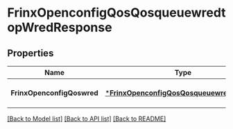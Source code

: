 # FrinxOpenconfigQosQosqueuewredtopWredResponse

## Properties
Name | Type | Description | Notes
------------ | ------------- | ------------- | -------------
**FrinxOpenconfigQoswred** | [***FrinxOpenconfigQosQosqueuewredtopWred**](frinx.openconfig.qos.qosqueuewredtop.Wred.md) |  | [optional] [default to null]

[[Back to Model list]](../README.md#documentation-for-models) [[Back to API list]](../README.md#documentation-for-api-endpoints) [[Back to README]](../README.md)


